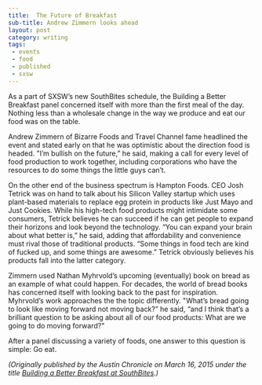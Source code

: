 ```yaml
---
title:  The Future of Breakfast
sub-title: Andrew Zimmern looks ahead
layout: post
category: writing
tags:
 - events
 - food
 - published
 - sxsw
---
```


As a part of SXSW’s new SouthBites schedule, the Building a Better Breakfast panel concerned itself with more than the first meal of the day. Nothing less than a wholesale change in the way we produce and eat our food was on the table.

Andrew Zimmern of Bizarre Foods and Travel Channel fame headlined the event and stated early on that he was optimistic about the direction food is headed. "I’m bullish on the future,” he said, making a call for every level of food production to work together, including corporations who have the resources to do some things the little guys can’t.

On the other end of the business spectrum is Hampton Foods. CEO Josh Tetrick was on hand to talk about his Silicon Valley startup which uses plant-based materials to replace egg protein in products like Just Mayo and Just Cookies. While his high-tech food products might intimidate some consumers, Tetrick believes he can succeed if he can get people to expand their horizons and look beyond the technology. “You can expand your brain about what better is,” he said, adding that affordability and convenience must rival those of traditional products. “Some things in food tech are kind of fucked up, and some things are awesome.” Tetrick obviously believes his products fall into the latter category.

Zimmern used Nathan Myhrvold’s upcoming (eventually) book on bread as an example of what could happen. For decades, the world of bread books has concerned itself with looking back to the past for inspiration. Myhrvold’s work approaches the the topic differently. "What’s bread going to look like moving forward not moving back?” he said, “and I think that’s a brilliant question to be asking about all of our food products: What are we going to do moving forward?"

After a panel discussing a variety of foods, one answer to this question is simple: Go eat.

<!-- <a href="" target="blank">
  <img src="" alt="">
</a> -->

_(Originally published by the Austin Chronicle on March 16, 2015 under the title [Building a Better Breakfast at SouthBites](http://www.austinchronicle.com/daily/sxsw/2015-03-16/building-a-better-breakfast-at-southbites/).)_